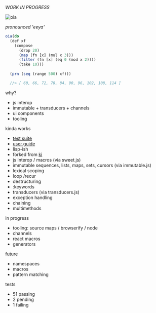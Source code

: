 *WORK IN PROGRESS*


![oia](http://i.imgur.com/ZDqVxDn.png)

*pronounced 'eeya'*
```js
oia(do 
  (def xf 
    (compose 
      (drop 20)
      (map (fn [x] (mul x 3))) 
      (filter (fn [x] (eq 0 (mod x 2)))) 
      (take 10)))
  
  (prn (seq (range 500) xf)))

  //> [ 60, 66, 72, 78, 84, 90, 96, 102, 108, 114 ]
```

why? 

- js interop
- immutable + transducers + channels 
- ui components
- tooling

kinda works
- [test suite](https://github.com/threepointone/oic/blob/master/tests.js)
- [user guide](https://github.com/threepointone/oia/blob/master/guide.js)
- lisp-ish
- forked from [ki](http://ki-lang.org)
- js interop / macros (via sweet.js)
- immutable sequences, lists, maps, sets, cursors (via immutable.js)
- lexical scoping
- loop /recur
- destructuring 
- :keywords
- transducers (via transducers.js)
- exception handling 
- chaining 
- multimethods

in progress 

- tooling: source maps / browserify / node 
- channels
- react macros 
- generators


future
- namespaces
- macros
- pattern matching 

tests

- 51 passing
- 2 pending
- 1 failing
